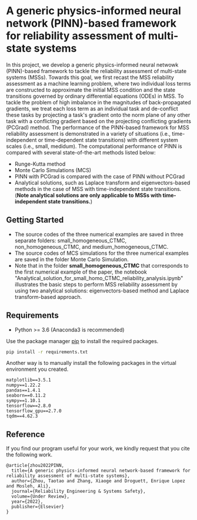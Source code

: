 # A generic physics-informed neural network (PINN)-based framework for reliability assessment of multi-state systems

In this project, we develop a generic physics-informed neural netwowk (PINN)-based framework to tackle the reliability assessment of multi-state systems (MSSs). Towards this goal, we first recast the MSS reliability assessment as a machine learning problem, where two individual loss terms are constructed to approximate the initial MSS condition and the state transitions governed by ordinary differential equations (ODEs) in MSS. To tackle the problem of high imbalance in the magnitudes of back-propagated gradients, we treat each loss term as an individual task and de-conflict these tasks by projecting a task's gradient onto the norm plane of any other task with a conflicting gradient based on the projecting conflicting gradients (PCGrad) method. The performance of the PINN-based framework for MSS reliability assessment is demonstrated in a variety of situations (i.e., time-independent or time-dependent state transitions) with different system scales (i.e., small, medidum). The computational performance of PINN is compared with several state-of-the-art methods listed below:
- Runge-Kutta method
- Monte Carlo Simulations (MCS)
- PINN with PCGrad is compared with the case of PINN without PCGrad
- Analytical solutions, such as Laplace transform and eigenvectors-based methods in the case of MSS with time-independent state transitions. (**Note analytical solutions are only applicable to MSSs with time-independent state transitions.**)

## Getting Started

* The source codes of the three numerical examples are saved in three separate folders: small_homogeneous_CTMC, non_homogeneous_CTMC, and medium_homogeneous_CTMC. 
* The source codes of MCS simulations for the three numerical examples are saved in the folder Monte Carlo Simulation. 
* Note that in the folder **small_homogeneous_CTMC** that corresponds to the first numerical example of the paper, the notebook "Analytical_solution_for_small_homo_CTMC_reliability_analysis.ipynb" illustrates the basic steps to perform MSS reliability assessment by using two analytical solutions: eigenvectors-based method and Laplace transform-based approach. 


## Requirements
* Python >= 3.6 (Anaconda3 is recommended)

Use the package manager [pip](https://pip.pypa.io/en/stable/) to install the required packages.

```bash
pip install -r requirements.txt
```

Another way is to manually install the following packages in the virtual environment you created.

```
matplotlib==3.5.1
numpy==1.22.2
pandas==1.4.1
seaborn==0.11.2
sympy==1.10.1
tensorflow==2.8.0
tensorflow_gpu==2.7.0
tqdm==4.62.3
```

## Reference
If you find our program useful for your work, we kindly request that you cite the following work. 
```
@article{zhou2022PINN,
  title={A generic physics-informed neural network-based framework for reliability assessment of multi-state systems},
  author={Zhou, Taotao and Zhang, Xiaoge and Droguett, Enrique Lopez and Mosleh, Ali},
  journal={Reliability Engineering & Systems Safety},
  volume={Under Review},
  year={2022},
  publisher={Elsevier}
}
```
